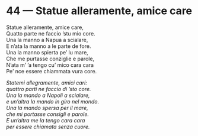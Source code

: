 # 44 — Statue alleramente, amice care

Statue alleramente, amice care,  
Quatto parte ne faccio ’stu mio core.  
Una la manno a Napua a scialare,  
E n’ata la manno a le parte de fore.  
Una la manno spierta pe’ lu mare,  
Che me purtasse conziglie e parole,  
N’ata m’ ’a tengo cu’ mico cara cara  
Pe’ nce essere chiammata vura core.

_Statemi allegramente, amici cari:  
quattro parti ne faccio di ’sto core.  
Una la mando a Napoli a scialare,  
e un’altra la mando in giro nel mondo.  
Una la mando spersa per il mare,  
che mi portasse consigli e parole.  
E un’altra me la tengo cara cara  
per essere chiamata senza cuore._

